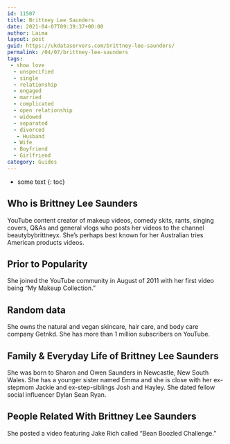 ```yaml
---
id: 11507
title: Brittney Lee Saunders
date: 2021-04-07T09:39:37+00:00
author: Laima
layout: post
guid: https://ukdataservers.com/brittney-lee-saunders/
permalink: /04/07/brittney-lee-saunders
tags:
 - show love
  - unspecified
  - single
  - relationship
  - engaged
  - married
  - complicated
  - open relationship
  - widowed
  - separated
  - divorced
   - Husband
  - Wife
  - Boyfriend
  - Girlfriend
category: Guides
---
```


* some text
{: toc}


## Who is Brittney Lee Saunders
                  
                  
                  
YouTube content creator of makeup videos, comedy skits, rants, singing covers, Q&As and general vlogs who posts her videos to the channel beautybybrittneyx. She&#8217;s perhaps best known for her Australian tries American products videos.
                  
              
            
              
            
                
                
                
## Prior to Popularity
                  
                  
                  
She joined the YouTube community in August of 2011 with her first video being &#8220;My Makeup Collection.&#8221;
                  
              
            
              
            
                
                
                
## Random data
                  
                  
                  
She owns the natural and vegan skincare, hair care, and body care company Getnkd. She has more than 1 million subscribers on YouTube.
                  
              
            
              
            
                
                
                
## Family & Everyday Life of Brittney Lee Saunders
                  
                  
                  
She was born to Sharon and Owen Saunders in Newcastle, New South Wales. She has a younger sister named Emma and she is close with her ex-stepmom Jackie and ex-step-siblings Josh and Hayley. She dated fellow social influencer Dylan Sean Ryan.
                  
              
            
              
            
                
                
                
## People Related With Brittney Lee Saunders
                  
                  
                  
She posted a video featuring Jake Rich called &#8220;Bean Boozled Challenge.&#8221;
                  
              
            
              
            
                
              
            
              
              
            
            
              
            
          
          
          